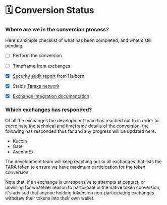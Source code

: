 # 🗓 Conversion Status

### Where are we in the conversion process?&#x20;

Here's a simple checklist of what has been completed, and what's still pending,&#x20;

* [ ] Perform the conversion
* [ ] Timeframe from exchanges
* [x] [Security audit report](https://github.com/HalbornSecurity/PublicReports/blob/master/L1%20Audits/Taraxa\_Node\_EVM\_L1\_Security\_Audit\_Report\_Halborn\_Final.pdf) from Halborn&#x20;
* [x] Stable [Taraxa network](https://explorer.mainnet.taraxa.io/)
* [x] [Exchange integration documentation](../faq/exchange-integration.md)



### Which exchanges has responded?&#x20;

Of all the exchanges the development team has reached out to in order to coordinate the technical and timeframe details of the conversion, the following has responded thus far and any progress will be updated here.&#x20;

* Kucoin
* Gate
* AscendEx

The development team will keep reaching out to all exchanges that lists the TARA token to ensure we have maximum participation for the token conversion.&#x20;

Note that, if an exchange is unresponsive to attempts at contact, or unwilling for whatever reason to participate in the native token conversion, it's advised that anyone holding tokens on non-participating exchanges withdraw their tokens into their own wallet.&#x20;
